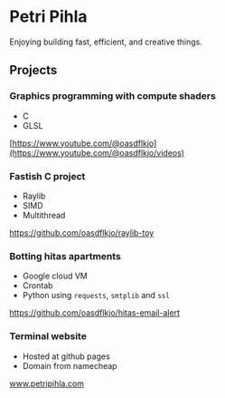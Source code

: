 # Petri Pihla

Enjoying building fast, efficient, and creative things.

## Projects

### Graphics programming with compute shaders
- C
- GLSL

[https://www.youtube.com/@oasdflkjo](https://www.youtube.com/@oasdflkjo/videos)

### Fastish C project
- Raylib
- SIMD
- Multithread

https://github.com/oasdflkjo/raylib-toy

### Botting hitas apartments

- Google cloud VM
- Crontab
- Python using `requests`, `smtplib` and `ssl`

https://github.com/oasdflkjo/hitas-email-alert

### Terminal website

- Hosted at github pages
- Domain from namecheap

www.petripihla.com

<!---
oasdflkjo/oasdflkjo is a ✨ special ✨ repository because its `README.md` (this file) appears on your GitHub profile.
You can click the Preview link to take a look at your changes.
--->

